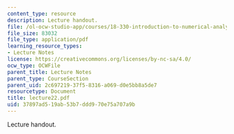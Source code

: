```yaml
---
content_type: resource
description: Lecture handout.
file: /ol-ocw-studio-app/courses/18-330-introduction-to-numerical-analysis-spring-2004/37897ad519ab53b7ddd970e75a707a9b_lecture22.pdf
file_size: 83032
file_type: application/pdf
learning_resource_types:
- Lecture Notes
license: https://creativecommons.org/licenses/by-nc-sa/4.0/
ocw_type: OCWFile
parent_title: Lecture Notes
parent_type: CourseSection
parent_uid: 2c697219-37f5-8316-a069-d0e5bb8a5de7
resourcetype: Document
title: lecture22.pdf
uid: 37897ad5-19ab-53b7-ddd9-70e75a707a9b
---
```

Lecture handout.